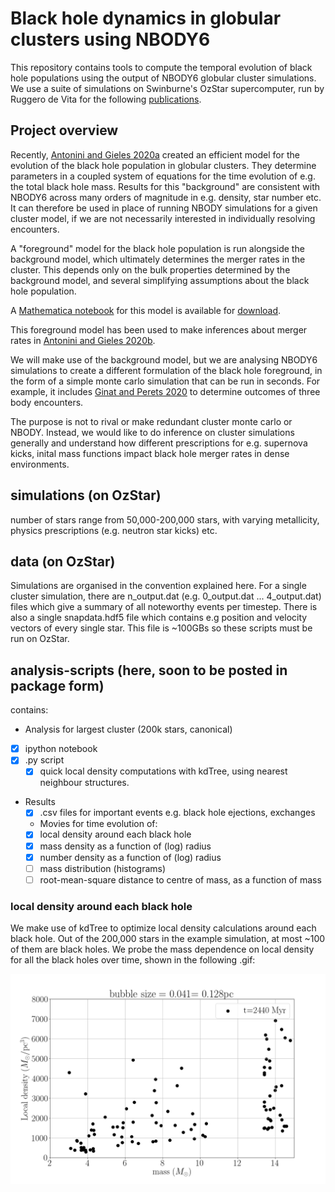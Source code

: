# Black hole dynamics in globular clusters using NBODY6

This repository contains tools to compute the temporal evolution of black hole populations using the output of NBODY6 globular cluster simulations.
We use a suite of simulations on Swinburne's OzStar supercomputer, run by Ruggero de Vita for the following [publications](https://ui.adsabs.harvard.edu/search/filter_property_fq_property=AND&filter_property_fq_property=property%3A%22refereed%22&fq=%7B!type%3Daqp%20v%3D%24fq_property%7D&fq_property=(property%3A%22refereed%22)&p_=0&q=%20%20author%3A%22de%20Vita%22%20%20author%3A%22Trenti%22%20%20author%3A%22MacLeod%22&sort=date%20desc%2C%20bibcode%20desc).

## Project overview

Recently, [Antonini and Gieles 2020a](https://ui.adsabs.harvard.edu/abs/2020MNRAS.492.2936A/abstract) created an efficient model for the evolution of the black hole population in globular clusters.
They determine parameters in a coupled system of equations for the time evolution of e.g. the total black hole mass.
Results for this "background" are consistent with NBODY6 across many orders of magnitude in e.g. density, star number etc. It can therefore be used in place of running NBODY simulations for a given cluster model, if we are not necessarily interested in individually resolving encounters.

A "foreground" model for the black hole population is run alongside the background model, which ultimately determines the merger rates in the cluster. This depends only on the bulk properties determined by the background model, and several simplifying assumptions about the black hole population.

A [Mathematica notebook](https://github.com/mcneilllucy/mcneilllucy.github.io/blob/master/assets/mathematica-notebooks/GC-background-foreground-evolution-AG2020.pdf) for this model is available for [download](https://github.com/mcneilllucy/mcneilllucy.github.io/blob/master/assets/mathematica-notebooks/GC-background-foreground-evolution-AG2020.nb).

This foreground model has been used to make inferences about merger rates in [Antonini and Gieles 2020b](https://ui.adsabs.harvard.edu/abs/2020PhRvD.102l3016A/abstract).

We will make use of the background model, but we are analysing NBODY6 simulations to create a different formulation of the black hole foreground, in the form of a simple monte carlo simulation that can be run in seconds. For example, it includes [Ginat and Perets 2020](https://ui.adsabs.harvard.edu/abs/2021PhRvX..11c1020G/citations) to determine outcomes of three body encounters.

The purpose is not to rival or make redundant cluster monte carlo or NBODY. Instead, we would like to do inference on cluster simulations generally and understand how different prescriptions for e.g. supernova kicks, inital mass functions impact black hole merger rates in dense environments.

## simulations (on OzStar)

number of stars range from 50,000-200,000 stars, with varying metallicity, physics prescriptions (e.g. neutron star kicks) etc.

## data (on OzStar)

Simulations are organised in the convention explained here.
For a single cluster simulation, there are n_output.dat (e.g. 0_output.dat ... 4_output.dat)
files which give a summary of all noteworthy events per timestep.
There is also a single snapdata.hdf5 file which contains e.g position and velocity vectors of every single star. This file is ~100GBs so these scripts must be run on OzStar.

## analysis-scripts (here, soon to be posted in package form)

contains:

-  Analysis for largest cluster (200k stars, canonical)
  - [x] ipython notebook
  - [x] .py script
    - [x] quick local density computations with kdTree, using nearest neighbour structures.
  - Results
    - [x] .csv files for important events e.g. black hole ejections, exchanges
    -  Movies for time evolution of:
    - [x] local density around each black hole
    - [x] mass density as a function of (log) radius
    - [x] number density as a function of (log) radius
    - [ ] mass distribution (histograms)
    - [ ] root-mean-square distance to centre of mass, as a function of mass

### local density around each black hole

We make use of kdTree to optimize local density calculations around each black hole.
Out of the 200,000 stars in the example simulation, at most ~100 of them are black holes.
We probe the mass dependence on local density for all the black holes over time, shown in the following .gif:

![local-dens-200k-can](/analysis-scripts/Example-with-largest-200k-cluster/results/local-densities-radius-log0.041no-self.gif)
